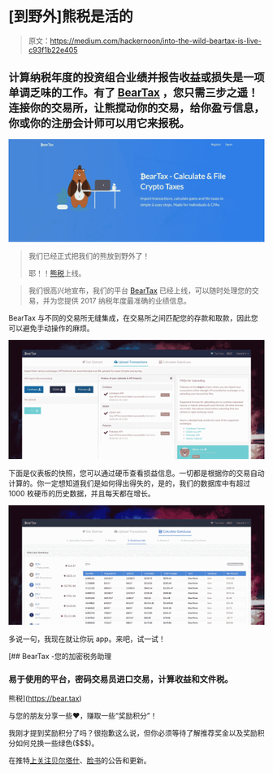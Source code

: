 # [到野外]熊税是活的

> 原文：<https://medium.com/hackernoon/into-the-wild-beartax-is-live-c93f1b22e405>

## 计算纳税年度的投资组合业绩并报告收益或损失是一项单调乏味的工作。有了 [BearTax](https://bear.tax) ，您只需三步之遥！连接你的交易所，让熊搅动你的交易，给你盈亏信息，你或你的注册会计师可以用它来报税。

![](img/555340ba34cd14829c173e0fce08d1b3.png)

> 我们已经正式把我们的熊放到野外了！
> 
> 耶！！[熊税](https://bear.tax/)上线。

> 我们很高兴地宣布，我们的平台 [BearTax](https://bear.tax/) 已经上线，可以随时处理您的交易，并为您提供 2017 纳税年度最准确的业绩信息。

BearTax 与不同的交易所无缝集成，在交易所之间匹配您的存款和取款，因此您可以避免手动操作的麻烦。

![](img/8a04f70c0c363d9552f73b634b1c17ac.png)

下面是仪表板的快照，您可以通过硬币查看损益信息。一切都是根据你的交易自动计算的。你一定想知道我们是如何得出得失的，是的，我们的数据库中有超过 1000 枚硬币的历史数据，并且每天都在增长。

![](img/7f6a7069b19abac5f09de39446712f2b.png)

多说一句，我现在就让你玩 app。来吧，试一试！

[](https://bear.tax) [## BearTax -您的加密税务助理

### 易于使用的平台，密码交易员进口交易，计算收益和文件税。

熊税](https://bear.tax) 

与您的朋友分享一些❤，赚取一些“奖励积分”！

我刚才提到奖励积分了吗？很抱歉这么说，但你必须等待了解推荐奖金以及奖励积分如何兑换一些绿色($$$)。

在推特[上关注贝尔塔什](https://twitter.com/bear_tax)、[脸书](http://facebook.com/beartaxapp)的公告和更新。